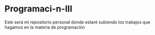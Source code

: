 # Programaci-n-III
Este será mi repositorio personal donde estaré subiendo los trabajos que hagamos en la materia de programación
